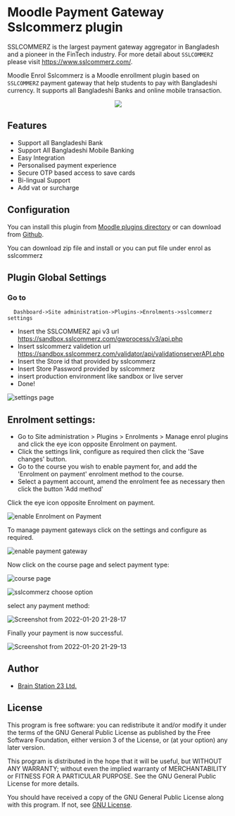 # Moodle Payment Gateway Sslcommerz plugin

SSLCOMMERZ is the largest payment gateway aggregator in Bangladesh and a pioneer in the FinTech industry. For more detail about `SSLCOMMERZ` please visit https://www.sslcommerz.com/.

Moodle Enrol Sslcommerz is a Moodle enrollment plugin based on `SSLCOMMERZ` payment gateway that help students to pay with Bangladeshi currency. It supports all Bangladeshi Banks and online mobile transaction.

<p align="center">
<img src="https://i.imgur.com/QH1SUwO.jpg">
</p>

## Features
- Support all Bangladeshi Bank 
- Support All Bangladeshi Mobile Banking
- Easy Integration
- Personalised payment experience
- Secure OTP based access to save cards
- Bi-lingual Support
- Add vat or surcharge

## Configuration

You can install this plugin from [Moodle plugins directory](https://moodle.org/plugins) or can download from [Github](https://github.com/eLearning-BS23/paygw_sslcommerz).

You can download zip file and install or you can put file under enrol as sslcommerz

## Plugin Global Settings
### Go to 
```
  Dashboard->Site administration->Plugins->Enrolments->sslcommerz settings
```
- Insert the SSLCOMMERZ api v3 url
  https://sandbox.sslcommerz.com/gwprocess/v3/api.php
- Insert sslcommerz validetion url 
  https://sandbox.sslcommerz.com/validator/api/validationserverAPI.php
- Insert the Store id that provided by sslcommerz
- Insert Store Password provided by sslcommerz
- insert production environment like sandbox or live server 
- Done!

![settings page](https://user-images.githubusercontent.com/97436713/150731059-4900ac21-169a-4bae-a4ec-999b9ba8a719.png)

## Enrolment settings: 

- Go to Site administration > Plugins > Enrolments > Manage enrol plugins and click the eye icon opposite Enrolment on payment.
- Click the settings link, configure as required then click the 'Save changes' button.
- Go to the course you wish to enable payment for, and add the 'Enrolment on payment' enrolment method to the course.
- Select a payment account, amend the enrolment fee as necessary then click the button 'Add method'

Click the eye icon opposite Enrolment on payment.

![enable Enrolment on Payment](https://user-images.githubusercontent.com/97436713/150732364-f39bae07-d654-49fe-a2a1-d3015c707acc.png)

To manage payment gateways click on the settings and configure as required.

![enable payment gateway](https://user-images.githubusercontent.com/97436713/150734313-7c564f4a-0cbb-4efc-b29e-3058806a77b1.png)

Now click on the course page and select payment type:

![course page](https://user-images.githubusercontent.com/97436713/150734644-1ee7a5c0-1e18-4e94-82a8-904f35b8acc4.png)

![sslcommerz choose option](https://user-images.githubusercontent.com/97436713/150734426-96c6ae7e-f9b1-410f-a11f-a4453ccd3597.png)

select any payment method:

![Screenshot from 2022-01-20 21-28-17](https://user-images.githubusercontent.com/97436713/150734465-7192e4e6-583a-4b19-b1b8-541f1a97167c.png)

Finally your payment is now successful.

![Screenshot from 2022-01-20 21-29-13](https://user-images.githubusercontent.com/97436713/150734685-5d3f1696-034c-498f-abf6-613f0d1ab4c7.png)

## Author
- [Brain Station 23 Ltd.](https://brainstation-23.com)

## License
This program is free software: you can redistribute it and/or modify it under the terms of the GNU General Public License as published by the Free Software Foundation, either version 3 of the License, or (at your option) any later version.

This program is distributed in the hope that it will be useful, but WITHOUT ANY WARRANTY; without even the implied warranty of MERCHANTABILITY or FITNESS FOR A PARTICULAR PURPOSE. See the GNU General Public License for more details.

You should have received a copy of the GNU General Public License along with this program. If not, see [GNU License](http://www.gnu.org/licenses/).
